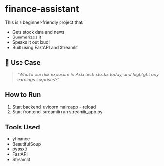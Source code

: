 # finance-assistant

This is a beginner-friendly project that:
- Gets stock data and news
- Summarizes it
- Speaks it out loud!
- Built using FastAPI and Streamlit

## 🧠 Use Case
> _“What’s our risk exposure in Asia tech stocks today, and highlight any earnings surprises?”_

## How to Run
1. Start backend:
   uvicorn main:app --reload
2. Start frontend:
   streamlit run streamlit_app.py

## Tools Used
- yfinance
- BeautifulSoup
- pyttsx3
- FastAPI
- Streamlit
